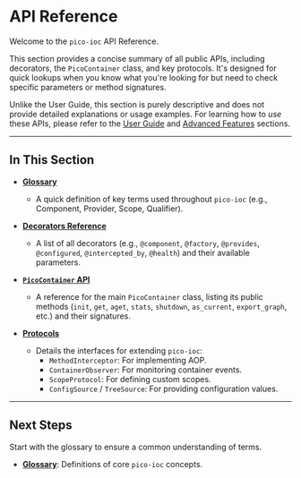 # API Reference

Welcome to the `pico-ioc` API Reference.

This section provides a concise summary of all public APIs, including decorators, the `PicoContainer` class, and key protocols. It's designed for quick lookups when you know what you're looking for but need to check specific parameters or method signatures.

Unlike the User Guide, this section is purely descriptive and does not provide detailed explanations or usage examples. For learning how to *use* these APIs, please refer to the [User Guide](../user-guide/README.md) and [Advanced Features](../advanced-features/README.md) sections.

---

## In This Section

* **[Glossary](./glossary.md)**
    * A quick definition of key terms used throughout `pico-ioc` (e.g., Component, Provider, Scope, Qualifier).

* **[Decorators Reference](./decorators.md)**
    * A list of all decorators (e.g., `@component`, `@factory`, `@provides`, `@configured`, `@intercepted_by`, `@health`) and their available parameters.

* **[`PicoContainer` API](./container.md)**
    * A reference for the main `PicoContainer` class, listing its public methods (`init`, `get`, `aget`, `stats`, `shutdown`, `as_current`, `export_graph`, etc.) and their signatures.

* **[Protocols](./protocols.md)**
    * Details the interfaces for extending `pico-ioc`:
        * `MethodInterceptor`: For implementing AOP.
        * `ContainerObserver`: For monitoring container events.
        * `ScopeProtocol`: For defining custom scopes.
        * `ConfigSource` / `TreeSource`: For providing configuration values.

---

## Next Steps

Start with the glossary to ensure a common understanding of terms.

* **[Glossary](./glossary.md)**: Definitions of core `pico-ioc` concepts.

